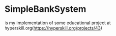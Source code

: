 # SimpleBankSystem
is my implementation of some educational project at hyperskill.org(https://hyperskill.org/projects/43)
